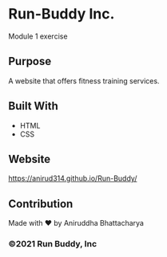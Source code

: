 # Run-Buddy Inc.
Module 1 exercise

## Purpose
A website that offers fitness training services.

## Built With
* HTML
* CSS

## Website
https://anirud314.github.io/Run-Buddy/

## Contribution
Made with ❤️ by Aniruddha Bhattacharya

### ©️2021 Run Buddy, Inc 
